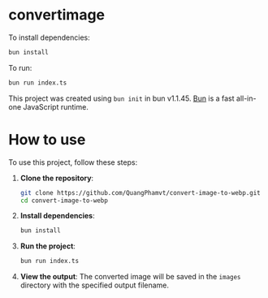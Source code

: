 # convertimage

To install dependencies:

```bash
bun install
```

To run:

```bash
bun run index.ts
```

This project was created using `bun init` in bun v1.1.45. [Bun](https://bun.sh) is a fast all-in-one JavaScript runtime.

# How to use

To use this project, follow these steps:

1. **Clone the repository**:

   ```bash
   git clone https://github.com/QuangPhamvt/convert-image-to-webp.git
   cd convert-image-to-webp
   ```

2. **Install dependencies**:

   ```bash
   bun install
   ```

3. **Run the project**:

   ```bash
   bun run index.ts
   ```

4. **View the output**:
   The converted image will be saved in the `images` directory with the specified output filename.
